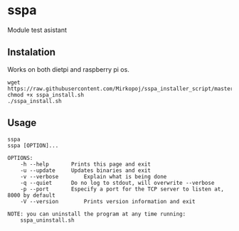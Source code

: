 # sspa

Module test asistant

## Instalation 

Works on both dietpi and raspberry pi os.

```shell
wget https://raw.githubusercontent.com/Mirkopoj/sspa_installer_script/master/sspa_install.sh
chmod +x sspa_install.sh
./sspa_install.sh
```

## Usage

```
sspa
sspa [OPTION]...

OPTIONS:
	-h --help		Prints this page and exit
	-u --update		Updates binaries and exit
	-v --verbose		Explain what is being done
	-q --quiet		Do no log to stdout, will overwrite --verbose
	-p --port		Especify a port for the TCP server to listen at, 8000 by default
	-V --version		Prints version information and exit

NOTE: you can uninstall the program at any time running:
	sspa_uninstall.sh
```
